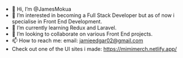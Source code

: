 - 👋 Hi, I’m @JamesMokua
- 👀 I’m interested in becoming a Full Stack Developer but as of now i specialise in Front End Development.
- 🌱 I’m currently learning Redux and Laravel.
- 💞️ I’m looking to collaborate on various Front End projects.
- 📫 How to reach me: email: jamieedgar02@gmail.com
- Check out one of the UI sites i made: https://mimimerch.netlify.app/

<!---
JamesMokua/JamesMokua is a ✨ special ✨ repository because its `README.md` (this file) appears on your GitHub profile.
You can click the Preview link to take a look at your changes.
--->
